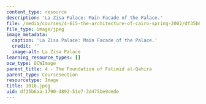 ```yaml
---
content_type: resource
description: 'La Zisa Palace: Main Facade of the Palace.'
file: /media/courses/4-615-the-architecture-of-cairo-spring-2002/df35b6aa1790d89251e73d475be9dede_1016.jpeg
file_type: image/jpeg
image_metadata:
  caption: 'La Zisa Palace: Main Facade of the Palace.'
  credit: ''
  image-alt: La Zisa Palace
learning_resource_types: []
ocw_type: OCWImage
parent_title: 4 - The Foundation of Fatimid al-Qahira
parent_type: CourseSection
resourcetype: Image
title: 1016.jpeg
uid: df35b6aa-1790-d892-51e7-3d475be9dede
---
```

